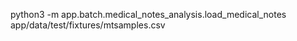 

python3 -m app.batch.medical_notes_analysis.load_medical_notes app/data/test/fixtures/mtsamples.csv
